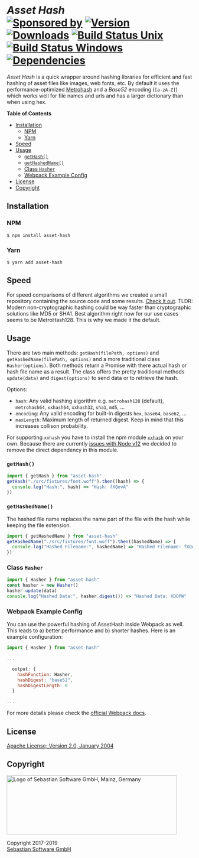 # _Asset Hash_ <br/>[![Sponsored by][sponsor-img]][sponsor] [![Version][npm-version-img]][npm] [![Downloads][npm-downloads-img]][npm] [![Build Status Unix][travis-img]][travis] [![Build Status Windows][appveyor-img]][appveyor] [![Dependencies][deps-img]][deps]

_Asset Hash_ is a quick wrapper around hashing libraries for efficient and fast hashing of asset files like images, web fonts, etc. By default it uses the performance-optimized [Metrohash](https://github.com/jandrewrogers/MetroHash) and a *Base52* encoding (`[a-zA-Z]`) which works well for file names and urls and has a larger dictionary than when using hex.

[sponsor]: https://www.sebastian-software.de
[deps]: https://david-dm.org/sebastian-software/asset-hash
[npm]: https://www.npmjs.com/package/asset-hash
[travis]: https://travis-ci.org/sebastian-software/asset-hash
[appveyor]: https://ci.appveyor.com/project/swernerx/asset-hash/branch/master

[sponsor-img]: https://badgen.net/badge/Sponsored%20by/Sebastian%20Software/692446
[deps-img]: https://badgen.net/david/dep/sebastian-software/asset-hash
[npm-downloads-img]: https://badgen.net/npm/dm/asset-hash
[npm-version-img]: https://badgen.net/npm/v/asset-hash
[travis-img]: https://badgen.net/travis/sebastian-software/asset-hash?label=unix%20build
[appveyor-img]: https://badgen.net/appveyor/ci/swernerx/asset-hash?label=windows%20build

<!-- START doctoc generated TOC please keep comment here to allow auto update -->
<!-- DON'T EDIT THIS SECTION, INSTEAD RE-RUN doctoc TO UPDATE -->
**Table of Contents**

- [Installation](#installation)
  - [NPM](#npm)
  - [Yarn](#yarn)
- [Speed](#speed)
- [Usage](#usage)
  - [`getHash()`](#gethash)
  - [`getHashedName()`](#gethashedname)
  - [Class `Hasher`](#class-hasher)
  - [Webpack Example Config](#webpack-example-config)
- [License](#license)
- [Copyright](#copyright)

<!-- END doctoc generated TOC please keep comment here to allow auto update -->


## Installation

### NPM

```console
$ npm install asset-hash
```

### Yarn

```console
$ yarn add asset-hash
```


## Speed

For speed comparisons of different algorithms we created a small repository containing the source code and some results. [Check it out](https://github.com/sebastian-software/node-hash-comparison). TLDR: Modern non-cryptographic hashing could be way faster than cryptographic solutions like MD5 or SHA1. Best algorithm right now for our use cases seems to be MetroHash128. This is why we made it the default.


## Usage

There are two main methods: `getHash(filePath, options)` and `getHashedName(filePath, options)` and a more traditional class `Hasher(options)`. Both methods return a Promise with there actual hash or hash file name as a result. The class offers the pretty traditional methods `update(data)` and `digest(options)` to send data or to retrieve the hash.

Options:

- `hash`: Any valid hashing algorithm e.g. `metrohash128` (default), `metrohash64`, `xxhash64`, `xxhash32`, `sha1`, `md5`, ...
- `encoding`: Any valid encoding for built-in digests `hex`, `base64`, `base62`, ...
- `maxLength`: Maximum length of returned digest. Keep in mind that this increases collison probability.

For supporting `xxhash` you have to install the npm module [`xxhash`](https://github.com/mscdex/node-xxhash) on your own. Because there are currently [issues with Node v12](https://github.com/mscdex/node-xxhash/pull/30) we decided to remove the direct dependency in this module.

### `getHash()`

```js
import { getHash } from "asset-hash"
getHash("./src/fixtures/font.woff").then((hash) => {
  console.log("Hash:", hash) => "Hash: fXQovA"
})
```

### `getHashedName()`

The hashed file name replaces the name part of the file with the hash while keeping the file extension.

```js
import { getHashedName } from "asset-hash"
getHashedName("./src/fixtures/font.woff").then((hashedName) => {
  console.log("Hashed Filename:", hashedName) => "Hashed Filename: fXQovA.woff"
})
```

### Class `Hasher`

```js
import { Hasher } from "asset-hash"
const hasher = new Hasher()
hasher.update(data)
console.log("Hashed Data:", hasher.digest()) => "Hashed Data: XDOPW"
```

### Webpack Example Config

You can use the powerful hashing of AssetHash inside Webpack as well. This leads to a) better performance and b) shorter hashes. Here is an example configuration:

```js
import { Hasher } from "asset-hash"

...

  output: {
    hashFunction: Hasher,
    hashDigest: "base52",
    hashDigestLength: 8
  }

...
```

For more details please check the [official Webpack docs](https://webpack.js.org/configuration/output/#output-hashfunction).




## License

[Apache License; Version 2.0, January 2004](http://www.apache.org/licenses/LICENSE-2.0)

## Copyright

<img src="https://cdn.rawgit.com/sebastian-software/sebastian-software-brand/0d4ec9d6/sebastiansoftware-en.svg" alt="Logo of Sebastian Software GmbH, Mainz, Germany" width="460" height="160"/>

Copyright 2017-2019<br/>[Sebastian Software GmbH](http://www.sebastian-software.de)
